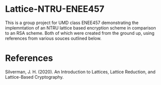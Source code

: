 # Lattice-NTRU-ENEE457

This is a group project for UMD class ENEE457 demonstrating the implemntation of an NTRU lattice based encryption scheme in comparison to an RSA scheme. Both of which were created from the ground up, using references from various souces outlined below.

# References
Silverman, J. H. (2020). An Introduction to Lattices, Lattice Reduction, and Lattice-Based Cryptography.
